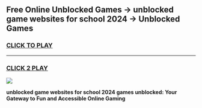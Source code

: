 
## Free Online Unblocked Games → unblocked game websites for school 2024 → Unblocked Games
<h3>
<a href="https://premium.freeplayer.one?title=unblocked_game_websites_for_school_2024&ref=21F">CLICK TO PLAY</a></h3>
<hr>

<h3>
<a href="https://premium.freeplayer.one?title=unblocked_game_websites_for_school_2024&ref=21F">CLICK 2 PLAY</a>
  
</h3>

<a href="https://premium.freeplayer.one?title=unblocked_game_websites_for_school_2024&ref=21F/"><img src="https://clearcache.store/games.png"></a>


**unblocked game websites for school 2024 games unblocked: Your Gateway to Fun and Accessible Online Gaming**

